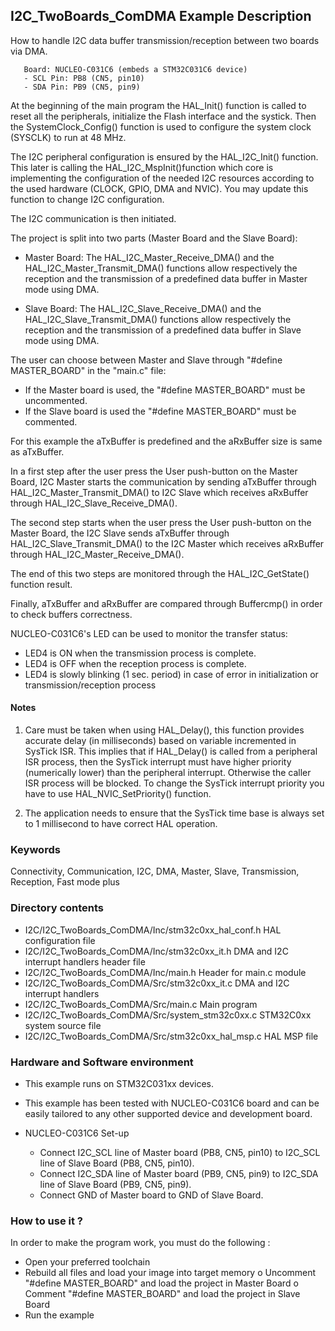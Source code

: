 ## <b>I2C_TwoBoards_ComDMA Example Description</b>

How to handle I2C data buffer transmission/reception between two boards via DMA.

       Board: NUCLEO-C031C6 (embeds a STM32C031C6 device)
       - SCL Pin: PB8 (CN5, pin10)
       - SDA Pin: PB9 (CN5, pin9)

At the beginning of the main program the HAL_Init() function is called to reset 
all the peripherals, initialize the Flash interface and the systick.
Then the SystemClock_Config() function is used to configure the system
clock (SYSCLK) to run at 48 MHz.

The I2C peripheral configuration is ensured by the HAL_I2C_Init() function.
This later is calling the HAL_I2C_MspInit()function which core is implementing
the configuration of the needed I2C resources according to the used hardware (CLOCK, 
GPIO, DMA and NVIC). You may update this function to change I2C configuration.

The I2C communication is then initiated.

The project is split into two parts (Master Board and the Slave Board):

- Master Board:
  The HAL_I2C_Master_Receive_DMA() and the HAL_I2C_Master_Transmit_DMA() functions 
  allow respectively the reception and the transmission of a predefined data buffer
  in Master mode using DMA.

- Slave Board:
  The HAL_I2C_Slave_Receive_DMA() and the HAL_I2C_Slave_Transmit_DMA() functions 
  allow respectively the reception and the transmission of a predefined data buffer
  in Slave mode using DMA.

The user can choose between Master and Slave through "#define MASTER_BOARD" in the "main.c" file:

  - If the Master board is used, the "#define MASTER_BOARD" must be uncommented.
  - If the Slave board is used the "#define MASTER_BOARD" must be commented.

For this example the aTxBuffer is predefined and the aRxBuffer size is same as aTxBuffer.

In a first step after the user press the User push-button on the Master Board,
I2C Master starts the communication by sending aTxBuffer through HAL_I2C_Master_Transmit_DMA()
to I2C Slave which receives aRxBuffer through HAL_I2C_Slave_Receive_DMA(). 

The second step starts when the user press the User push-button on the Master Board,
the I2C Slave sends aTxBuffer through HAL_I2C_Slave_Transmit_DMA()
to the I2C Master which receives aRxBuffer through HAL_I2C_Master_Receive_DMA().

The end of this two steps are monitored through the HAL_I2C_GetState() function
result.

Finally, aTxBuffer and aRxBuffer are compared through Buffercmp() in order to 
check buffers correctness.  

NUCLEO-C031C6's LED can be used to monitor the transfer status:

 - LED4 is ON when the transmission process is complete.
 - LED4 is OFF when the reception process is complete.
 - LED4 is slowly blinking (1 sec. period) in case of error in initialization or 
transmission/reception process

#### <b>Notes</b>

 1. Care must be taken when using HAL_Delay(), this function provides accurate delay (in milliseconds)
    based on variable incremented in SysTick ISR. This implies that if HAL_Delay() is called from
    a peripheral ISR process, then the SysTick interrupt must have higher priority (numerically lower)
    than the peripheral interrupt. Otherwise the caller ISR process will be blocked.
    To change the SysTick interrupt priority you have to use HAL_NVIC_SetPriority() function.

 2. The application needs to ensure that the SysTick time base is always set to 1 millisecond
    to have correct HAL operation.

### <b>Keywords</b>

Connectivity, Communication, I2C, DMA, Master, Slave, Transmission, Reception, Fast mode plus

### <b>Directory contents</b>

  - I2C/I2C_TwoBoards_ComDMA/Inc/stm32c0xx_hal_conf.h    HAL configuration file
  - I2C/I2C_TwoBoards_ComDMA/Inc/stm32c0xx_it.h          DMA and I2C interrupt handlers header file
  - I2C/I2C_TwoBoards_ComDMA/Inc/main.h                  Header for main.c module  
  - I2C/I2C_TwoBoards_ComDMA/Src/stm32c0xx_it.c          DMA and I2C interrupt handlers
  - I2C/I2C_TwoBoards_ComDMA/Src/main.c                  Main program
  - I2C/I2C_TwoBoards_ComDMA/Src/system_stm32c0xx.c      STM32C0xx system source file
  - I2C/I2C_TwoBoards_ComDMA/Src/stm32c0xx_hal_msp.c     HAL MSP file    

### <b>Hardware and Software environment</b>

  - This example runs on STM32C031xx devices.
    
  - This example has been tested with NUCLEO-C031C6 board and can be
    easily tailored to any other supported device and development board.    

  - NUCLEO-C031C6 Set-up

    - Connect I2C_SCL line of Master board (PB8, CN5, pin10) to I2C_SCL line of Slave Board (PB8, CN5, pin10).
    - Connect I2C_SDA line of Master board (PB9, CN5, pin9) to I2C_SDA line of Slave Board (PB9, CN5, pin9).
    - Connect GND of Master board to GND of Slave Board.

### <b>How to use it ?</b>

In order to make the program work, you must do the following :

 - Open your preferred toolchain
 - Rebuild all files and load your image into target memory
    o Uncomment "#define MASTER_BOARD" and load the project in Master Board
    o Comment "#define MASTER_BOARD" and load the project in Slave Board
 - Run the example